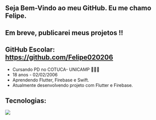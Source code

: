 ## Seja Bem-Vindo ao meu GitHub. Eu me chamo Felipe.
## Em breve, publicarei meus projetos !!
## GitHub Escolar: https://github.com/Felipe020206
- Cursando PD no COTUCA- UNICAMP 🧑🏽‍🎓
- 18 anos - 02/02/2006
- Aprendendo Flutter, Firebase e Swift.
- Atualmente desenvolvendo projeto com Flutter e Firebase.
    
##

<p align="center">
    <h2>Tecnologias:</h2>
  <a href="https://skillicons.dev">
    <img src="https://skillicons.dev/icons?i=html,css,javascript,firebase,arduino,swift,react,java,nodejs,python,mysql,kotlin,flutter" />
  </a>
</p>
